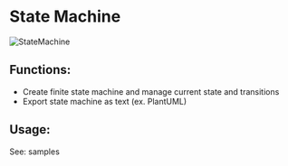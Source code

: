 # State Machine

![StateMachine](https://github.com/work-work-komei/node.state-machine/blob/develop/samples/SampleState.png) 

## Functions:
 - Create finite state machine and manage current state and transitions
 - Export state machine as text (ex. PlantUML)

## Usage:
 See: samples
